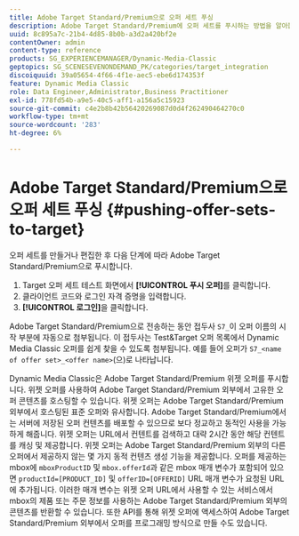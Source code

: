 ```yaml
---
title: Adobe Target Standard/Premium으로 오퍼 세트 푸싱
description: Adobe Target Standard/Premium에 오퍼 세트를 푸시하는 방법을 알아봅니다.
uuid: 8c895a7c-21b4-4d85-8b0b-a3d2a420bf2e
contentOwner: admin
content-type: reference
products: SG_EXPERIENCEMANAGER/Dynamic-Media-Classic
geptopics: SG_SCENESEVENONDEMAND_PK/categories/target_integration
discoiquuid: 39a05654-4f66-4f1e-aec5-ebe6d174353f
feature: Dynamic Media Classic
role: Data Engineer,Administrator,Business Practitioner
exl-id: 778fd54b-a9e5-40c5-aff1-a156a5c15923
source-git-commit: c4e2b8b42b56420269087d0d4f262490464270c0
workflow-type: tm+mt
source-wordcount: '283'
ht-degree: 6%

---
```


# Adobe Target Standard/Premium으로 오퍼 세트 푸싱 {#pushing-offer-sets-to-target}

오퍼 세트를 만들거나 편집한 후 다음 단계에 따라 Adobe Target Standard/Premium으로 푸시합니다.

1. Target 오퍼 세트 테스트 화면에서 **[!UICONTROL 푸시 오퍼]**&#x200B;를 클릭합니다.
1. 클라이언트 코드와 로그인 자격 증명을 입력합니다.
1. **[!UICONTROL 로그인]**&#x200B;을 클릭합니다.

Adobe Target Standard/Premium으로 전송하는 동안 접두사 `S7_`이 오퍼 이름의 시작 부분에 자동으로 첨부됩니다. 이 접두사는 Test&amp;Target 오퍼 목록에서 Dynamic Media Classic 오퍼를 쉽게 찾을 수 있도록 첨부됩니다. 예를 들어 오퍼가 `S7_<name of offer set>_<offer name>`(으)로 나타납니다.

Dynamic Media Classic은 Adobe Target Standard/Premium 위젯 오퍼를 푸시합니다. 위젯 오퍼를 사용하여 Adobe Target Standard/Premium 외부에서 고유한 오퍼 콘텐츠를 호스팅할 수 있습니다. 위젯 오퍼는 Adobe Target Standard/Premium 외부에서 호스팅된 표준 오퍼와 유사합니다. Adobe Target Standard/Premium에서는 서버에 저장된 오퍼 컨텐츠를 배포할 수 있으므로 보다 정교하고 동적인 사용을 가능하게 해줍니다. 위젯 오퍼는 URL에서 컨텐트를 검색하고 대략 2시간 동안 해당 컨텐트를 캐싱 및 제공합니다. 위젯 오퍼는 Adobe Target Standard/Premium 외부의 다른 오퍼에서 제공하지 않는 몇 가지 동적 컨텐츠 생성 기능을 제공합니다. 오퍼를 제공하는 mbox에 `mboxProductID` 및 `mbox.offerId`과 같은 mbox 매개 변수가 포함되어 있으면 `productId=[PRODUCT_ID]` 및 `offerID=[OFFERID]` URL 매개 변수가 요청된 URL에 추가됩니다. 이러한 매개 변수는 위젯 오퍼 URL에서 사용할 수 있는 서비스에서 mbox의 제품 또는 주문 정보를 사용하는 Adobe Target Standard/Premium 외부의 콘텐츠를 반환할 수 있습니다. 또한 API를 통해 위젯 오퍼에 액세스하여 Adobe Target Standard/Premium 외부에서 오퍼를 프로그래밍 방식으로 만들 수도 있습니다.
